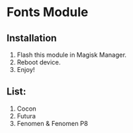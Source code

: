 # Fonts Module

## Installation 
1. Flash this module in Magisk Manager. 
2. Reboot device. 
3. Enjoy!

## List:
1. Cocon 
2. Futura
3. Fenomen & Fenomen P8
